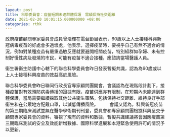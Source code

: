 ```yaml
---
layout: post
title: 科學委員會：疫苗短期未達群體保護　需續保持社交距離
date: 2021-02-20 10:01:15.000000000 +08:00
categories: rthk
---
```


政府疫苗顧問專家委員會成員曾浩輝在電台節目表示，60歲以上人士接種科興新冠病毒疫苗的好處會多過壞處，他表示，選擇疫苗時，要視乎自己有無不適合的情況，例如對某種疫苗有嚴重過敏反應就要避開相關疫苗，特別組群如孕婦、未有控制好慢性病及發燒的市民，可能有疫苗不適合接種，應諮詢當場醫護人員。

衞生署衞生防護中心轄下的聯合科學委員會昨日發表暫擬共識，認為為60歲或以上人士接種科興疫苗的效益高於風險。

聯合科學委員會昨日聯同行政長官專家顧問團開會，會議認為在現階段計劃下，接種疫苗對有效預防病毒傳播的證據有限，疫苗供應亦有限制，在短期內未能達到群體保護，當局需要繼續採取其他公共衞生策略，包括保持社交距離、維持良好手部衞生和在公眾地方配戴口罩，以減低傳播風險。
　　 
會議又認為，科興新冠疫苗的第三期臨床測試並無在醫學學術期刊刊登，委員會和專家顧問團根據科興呈交予顧問專家委員會的資料，審視了現有的資料和數據，暫擬共識建議將會因應疫苗第三期臨床測試的安全及效能新增數據、國際科學進展和本港緊急使用許可的情況予以更新。
